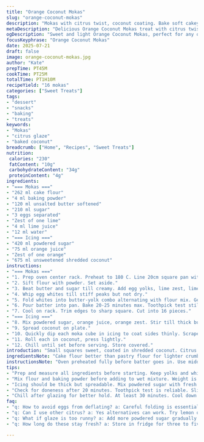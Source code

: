 ```yaml
---
title: "Orange Coconut Mokas"
slug: "orange-coconut-mokas"
description: "Mokas with citrus twist, coconut coating. Bake soft cakey squares with orange zest inside. Iced in tangy glaze mixed with fresh lime juice. Coconut flakes for texture outside. Simple steps. Moderate time. Sweet, light, airy. Uses separated eggs, whipped whites folded in for volume. Citrus balance between lemon and lime. Quick dipped in sugary glaze then rolled in coconut. Chilled before serving for better hold. Gluten flour swapped for cake flour. Butter softened usual. Egg whites whipped firm but not dry. Lemon replaced by lime juice and zest. Orange juice in glaze reduced slightly to thicken. Coconut flakes moved to garnish step. Baking time tweaked minus five minutes. Total around one hour fifteen minutes. Small batch, sixteen pieces. Nice for sharing or snacks."
metaDescription: "Delicious Orange Coconut Mokas treat with citrus twist, airy texture, ideal for snacking or gatherings"
ogDescription: "Sweet and light Orange Coconut Mokas, perfect for any occasion with a citrus flair and coconut coating"
focusKeyphrase: "Orange Coconut Mokas"
date: 2025-07-21
draft: false
image: orange-coconut-mokas.jpg
author: "Kate"
prepTime: PT45M
cookTime: PT25M
totalTime: PT1H10M
recipeYield: "16 mokas"
categories: ["Sweet Treats"]
tags:
- "dessert"
- "snacks"
- "baking"
- "treats"
keywords:
- "Mokas"
- "citrus glaze"
- "baked coconut"
breadcrumb: ["Home", "Recipes", "Sweet Treats"]
nutrition: 
 calories: "230"
 fatContent: "10g"
 carbohydrateContent: "34g"
 proteinContent: "4g"
ingredients:
- "=== Mokas ==="
- "262 ml cake flour"
- "4 ml baking powder"
- "120 ml unsalted butter softened"
- "210 ml sugar"
- "3 eggs separated"
- "Zest of one lime"
- "4 ml lime juice"
- "12 ml water"
- "=== Icing ==="
- "420 ml powdered sugar"
- "75 ml orange juice"
- "Zest of one orange"
- "675 ml unsweetened shredded coconut"
instructions:
- "=== Mokas ==="
- "1. Prep oven center rack. Preheat to 180 C. Line 20cm square pan with parchment. Butter exposed edges."
- "2. Sift flour with powder. Set aside."
- "3. Beat butter and sugar till creamy. Add egg yolks, lime zest, lime juice, water. Beat till uniform."
- "4. Whip egg whites till stiff peaks but not dry."
- "5. Fold whites into butter-yolk combo alternating with flour mix. Gentle, keep volume."
- "6. Pour batter into pan. Bake 20-25 minutes max. Toothpick test still applies."
- "7. Cool on rack. Trim edges to sharp square. Cut into 16 pieces."
- "=== Icing ==="
- "8. Mix powdered sugar, orange juice, orange zest. Stir till thick but spreadable."
- "9. Spread coconut on plate."
- "10. Quickly dip each moka cube in icing to coat sides thinly. Scrape off excess."
- "11. Roll each in coconut, press lightly."
- "12. Chill until set before serving. Store covered."
introduction: "Small squares sweet, coated in shredded coconut. Citrus from lime inside, orange outside. Egg whites whipped add lightness. Sugar and butter balance soft crumb. Glaze not dripping, just enough for sticky coat. Coconut shredded, fluffy. Moist bake, not dense. Fast process. Portions sixteen. Good when cooled fully. Slices tidy, bite size. Take to gatherings or snack at home. No nuts, no lactose. A nod to heritage treats but shifted to citrus note. Easy to make but careful with folding eggs. Slightly changed times from older methods. Work with clean beaters and paper lined pan. The citrus zing brightens sweetness. The coconut texture contrast. Refreshing yet cozy at the same time. Makes a good complement to afternoon tea. Ingredient swaps: lemon replaced with lime, cake flour used instead of pastry flour, juice amount trimmed for better icing texture. Baking time lowered five minutes to keep crumb moist. The dipping and rolling done rapidly so icing doesn’t set too fast. Chill for best results but can be served right away if needed."
ingredientsNote: "Cake flour better than pastry flour for lighter crumb. Butter softened but not melting. Separate eggs carefully. Whites no yolk traces, whip till stiff but not dry. Lime juice and zest swapped with lemon from usual recipe. Water added for moisture balance. Powdered sugar sifted to avoid lumps in icing. Orange juice fresh squeezed preferred, zest finely grated for aroma. Unsweetened coconut flakes best, no added sugar to balance sweetness inside. Icing thicker than syrup but spreadable enough to coat mokas fast. Coconut on plate handy, roll immediately after dipping. Use sturdy spatula for folding whites to preserve airiness. Parchment lining important, plus butter on exposed pan edges to prevent sticking. Cut mokas when fully cool for neat squares."
instructionsNote: "Oven preheated fully before batter goes in. Use middle rack for even heat. Beat butter and sugar for at least two minutes till pale and creamy. Incorporate yolks and lime stuff well. Whip egg whites separately, check stiffness by lifting beater – peaks form but should fold, not crack or dry. Fold whites in thirds alternating with flour to maintain height. Pour into square pan quickly once mixed. Bake 20-25 minutes max; test center with toothpick, remove when crumb clings slightly moist but no batter. Cool fully on rack. Trim edges straight for uniform pieces. Prepare icing while cake cools. Mix powdered sugar and juice, use spatula to spread consistency. Coconut flatten on plate for easy rolling. Dip cakes briefly in icing, scrape excess by knife edge to avoid puddling. Roll immediately in coconut gently pressing to adhere. Arrange on plate, chill minimum 30 minutes for set glaze. Store leftovers covered in fridge but let come to room temp before eating."
tips:
- "Prep and measure all ingredients before starting. Keep yolks and whites separate, no yolk in whites. Whip whites to firm peaks. Use clean bowl. Avoid any grease for best results."
- "Mix flour and baking powder before adding to wet mixture. Weight is key. Sift together. Helps prevent lumps. Flour adds structure. Use cake flour for lighter texture. It's important for the crumb."
- "Icing should be thick but spreadable. Mix powdered sugar with fresh orange juice. Add zest for flavor boost. Quick dips in icing. Scrape excess icing to prevent pooling underneath."
- "Check for doneness after 20 minutes. Toothpick test is reliable. Slight sticky crumb is fine. Cool the mokas fully before cutting. Trim edges for neat squares. Small cubes enhance presentation."
- "Chill after glazing for better hold. At least 30 minutes. Cool down before serving to set the icing. Improves texture. Serve with tea or as a snack. Ideal gatherings or just at home."
faq:
- "q: How to avoid eggs from deflating? a: Careful folding is essential. Don't rush. Gently combine whites with the batter. Ensure you fold gently so it keeps the air. Use spatula for light touches."
- "q: Can I use other citrus? a: Yes alternatives can work. Try lemon or grapefruit. Adjust sugar slightly. Be aware of tartness. Might change the overall flavor profile."
- "q: What if glaze is too runny? a: Add more powdered sugar gradually. Mix in small amounts. Don't rush to add more liquid. If too thick, thin with juice bit by bit and test."
- "q: How long do these stay fresh? a: Store in fridge for three to five days. Covered well to avoid drying out. Bring to room temperature before enjoying for best texture."

---
```

